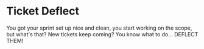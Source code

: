 # Ticket Deflect

You got your sprint set up nice and clean, you start working on the scope, but what's that? New tickets keep coming? You know what to do... DEFLECT THEM!
